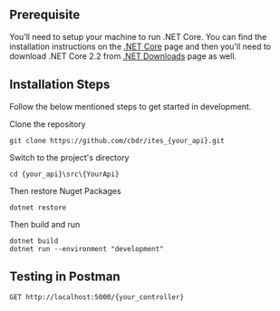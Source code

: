 ## Prerequisite
You’ll need to setup your machine to run .NET Core. You can find the installation instructions on the [.NET Core](https://www.microsoft.com/net/core) page and then you'll need to download .NET Core 2.2 from [.NET Downloads](https://www.microsoft.com/net/download/core#/current/runtime) page as well.

## Installation Steps
Follow the below mentioned steps to get started in development.

Clone the repository

    git clone https://github.com/cbdr/ites_{your_api}.git

Switch to the project's directory

    cd {your_api}\src\{YourApi}

Then restore Nuget Packages

    dotnet restore

Then build and run

    dotnet build
    dotnet run --environment "development"
    
## Testing in Postman

```http
GET http://localhost:5000/{your_controller}
```
